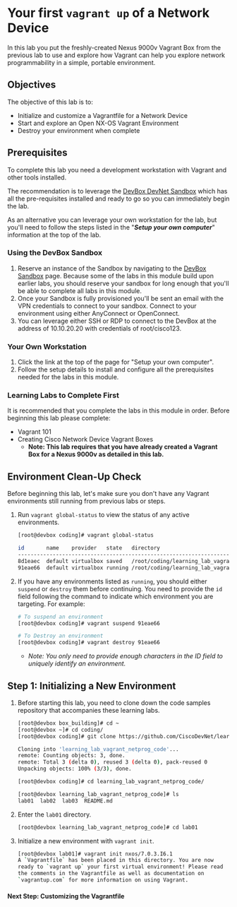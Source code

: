 # Your first `vagrant up` of a Network Device

In this lab you put the freshly-created Nexus 9000v Vagrant Box from the previous lab to use and explore how Vagrant can help you explore network programmability in a simple, portable environment.

## Objectives

The objective of this lab is to:

* Initialize and customize a Vagrantfile for a Network Device
* Start and explore an Open NX-OS Vagrant Environment
* Destroy your environment when complete

## Prerequisites

To complete this lab you need a development workstation with Vagrant and other tools installed.

The recommendation is to leverage the [DevBox DevNet Sandbox](https://devnetsandbox.cisco.com/RM/Diagram/Index/f1a51f3b-3377-444d-97f0-5ad300d976be?diagramType=Topology) which has all the pre-requisites installed and ready to go so you can immediately begin the lab.

As an alternative you can leverage your own workstation for the lab, but you'll need to follow the steps listed in the "***Setup your own computer***" information at the top of the lab.

### Using the DevBox Sandbox

1. Reserve an instance of the Sandbox by navigating to the [DevBox Sandbox](https://devnetsandbox.cisco.com/RM/Diagram/Index/f1a51f3b-3377-444d-97f0-5ad300d976be?diagramType=Topology) page. Because some of the labs in this module build upon earlier labs, you should reserve your sandbox for long enough that you'll be able to complete all labs in this module.
1. Once your Sandbox is fully provisioned you'll be sent an email with the VPN credentials to connect to your sandbox. Connect to your environment using either AnyConnect or OpenConnect.
1. You can leverage either SSH or RDP to connect to the DevBox at the address of 10.10.20.20 with credentials of root/cisco123.

### Your Own Workstation

1. Click the link at the top of the page for "Setup your own computer".
1. Follow the setup details to install and configure all the prerequisites needed for the labs in this module.

### Learning Labs to Complete First

It is recommended that you complete the labs in this module in order. Before beginning this lab please complete:

* Vagrant 101
* Creating Cisco Network Device Vagrant Boxes
  * **Note: This lab requires that you have already created a Vagrant Box for a Nexus 9000v as detailed in this lab.**  

## Environment Clean-Up Check

Before beginning this lab, let's make sure you don't have any Vagrant environments still running from previous labs or steps.

1. Run `vagrant global-status` to view the status of any active environments.

    ```bash
    [root@devbox coding]# vagrant global-status

    id       name    provider   state   directory
    ---------------------------------------------------------------------------
    8d1eaec  default virtualbox saved   /root/coding/learning_lab_vagrant_netprog_code/lab01
    91eae66  default virtualbox running /root/coding/learning_lab_vagrant_netprog_code/lab02
    ```

1. If you have any environments listed as `running`, you should either `suspend` or `destroy` them before continuing. You need to provide the `id` field following the command to indicate which environment you are targeting. For example:

    ```bash
    # To suspend an environment
    [root@devbox coding]# vagrant suspend 91eae66

    # To Destroy an environment
    [root@devbox coding]# vagrant destroy 91eae66
    ```

    * *Note: You only need to provide enough characters in the ID field to uniquely identify an environment.*

## Step 1: Initializing a New Environment

1. Before starting this lab, you need to clone down the code samples repository that accompanies these learning labs.

    ```bash
    [root@devbox box_building]# cd ~
    [root@devbox ~]# cd coding/
    [root@devbox coding]# git clone https://github.com/CiscoDevNet/learning_lab_vagrant_netprog_code

    Cloning into 'learning_lab_vagrant_netprog_code'...
    remote: Counting objects: 3, done.
    remote: Total 3 (delta 0), reused 3 (delta 0), pack-reused 0
    Unpacking objects: 100% (3/3), done.

    [root@devbox coding]# cd learning_lab_vagrant_netprog_code/

    [root@devbox learning_lab_vagrant_netprog_code]# ls
    lab01  lab02  lab03  README.md
    ```

1. Enter the `lab01` directory.

    ```bash
    [root@devbox learning_lab_vagrant_netprog_code]# cd lab01
    ```

1. Initialize a new environment with `vagrant init`.

    ```bash
    [root@devbox lab01]# vagrant init nxos/7.0.3.I6.1
    A `Vagrantfile` has been placed in this directory. You are now
    ready to `vagrant up` your first virtual environment! Please read
    the comments in the Vagrantfile as well as documentation on
    `vagrantup.com` for more information on using Vagrant.
    ```

#### Next Step: Customizing the Vagrantfile
